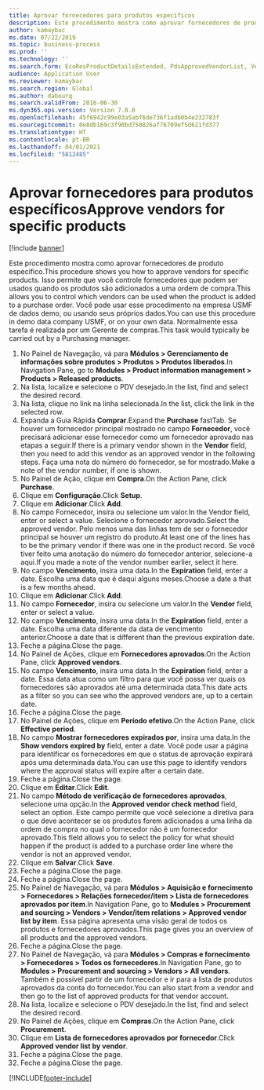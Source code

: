 ```yaml
---
title: Aprovar fornecedores para produtos específicos
description: Este procedimento mostra como aprovar fornecedores de produto específico.
author: kamaybac
ms.date: 07/22/2019
ms.topic: business-process
ms.prod: ''
ms.technology: ''
ms.search.form: EcoResProductDetailsExtended, PdsApprovedVendorList, VendTable
audience: Application User
ms.reviewer: kamaybac
ms.search.region: Global
ms.author: dabourq
ms.search.validFrom: 2016-06-30
ms.dyn365.ops.version: Version 7.0.0
ms.openlocfilehash: 45f6942c99e03a5abf6de736f1adb0b4e232783f
ms.sourcegitcommit: 0e8db169c3f90bd750826af76709ef5d621fd377
ms.translationtype: HT
ms.contentlocale: pt-BR
ms.lasthandoff: 04/01/2021
ms.locfileid: "5812485"
---
```

# <a name="approve-vendors-for-specific-products"></a><span data-ttu-id="b62b4-103">Aprovar fornecedores para produtos específicos</span><span class="sxs-lookup"><span data-stu-id="b62b4-103">Approve vendors for specific products</span></span>

[!include [banner](../../includes/banner.md)]

<span data-ttu-id="b62b4-104">Este procedimento mostra como aprovar fornecedores de produto específico.</span><span class="sxs-lookup"><span data-stu-id="b62b4-104">This procedure shows you how to approve vendors for specific products.</span></span> <span data-ttu-id="b62b4-105">Isso permite que você controle fornecedores que podem ser usados quando os produtos são adicionados a uma ordem de compra.</span><span class="sxs-lookup"><span data-stu-id="b62b4-105">This allows you to control which vendors can be used when the product is added to a purchase order.</span></span> <span data-ttu-id="b62b4-106">Você pode usar esse procedimento na empresa USMF de dados demo, ou usando seus próprios dados.</span><span class="sxs-lookup"><span data-stu-id="b62b4-106">You can use this procedure in demo data company USMF, or on your own data.</span></span> <span data-ttu-id="b62b4-107">Normalmente essa tarefa é realizada por um Gerente de compras.</span><span class="sxs-lookup"><span data-stu-id="b62b4-107">This task would typically be carried out by a Purchasing manager.</span></span>

1. <span data-ttu-id="b62b4-108">No Painel de Navegação, vá para **Módulos > Gerenciamento de informações sobre produtos > Produtos > Produtos liberados**.</span><span class="sxs-lookup"><span data-stu-id="b62b4-108">In Navigation Pane, go to **Modules > Product information management > Products > Released products**.</span></span>
2. <span data-ttu-id="b62b4-109">Na lista, localize e selecione o PDV desejado.</span><span class="sxs-lookup"><span data-stu-id="b62b4-109">In the list, find and select the desired record.</span></span>
3. <span data-ttu-id="b62b4-110">Na lista, clique no link na linha selecionada.</span><span class="sxs-lookup"><span data-stu-id="b62b4-110">In the list, click the link in the selected row.</span></span>
4. <span data-ttu-id="b62b4-111">Expanda a Guia Rápida **Comprar**.</span><span class="sxs-lookup"><span data-stu-id="b62b4-111">Expand the **Purchase** fastTab.</span></span> <span data-ttu-id="b62b4-112">Se houver um fornecedor principal mostrado no campo **Fornecedor**, você precisará adicionar esse fornecedor como um fornecedor aprovado nas etapas a seguir.</span><span class="sxs-lookup"><span data-stu-id="b62b4-112">If there is a primary vendor shown in the **Vendor** field, then you need to add this vendor as an approved vendor in the following steps.</span></span> <span data-ttu-id="b62b4-113">Faça uma nota do número do fornecedor, se for mostrado.</span><span class="sxs-lookup"><span data-stu-id="b62b4-113">Make a note of the vendor number, if one is shown.</span></span>  
5. <span data-ttu-id="b62b4-114">No Painel de Ação, clique em **Compra**.</span><span class="sxs-lookup"><span data-stu-id="b62b4-114">On the Action Pane, click **Purchase**.</span></span>
6. <span data-ttu-id="b62b4-115">Clique em **Configuração**.</span><span class="sxs-lookup"><span data-stu-id="b62b4-115">Click **Setup**.</span></span>
7. <span data-ttu-id="b62b4-116">Clique em **Adicionar**.</span><span class="sxs-lookup"><span data-stu-id="b62b4-116">Click **Add**.</span></span>
8. <span data-ttu-id="b62b4-117">No campo Fornecedor, insira ou selecione um valor.</span><span class="sxs-lookup"><span data-stu-id="b62b4-117">In the Vendor field, enter or select a value.</span></span> <span data-ttu-id="b62b4-118">Selecione o fornecedor aprovado.</span><span class="sxs-lookup"><span data-stu-id="b62b4-118">Select the approved vendor.</span></span> <span data-ttu-id="b62b4-119">Pelo menos uma das linhas tem de ser o fornecedor principal se houver um registro do produto.</span><span class="sxs-lookup"><span data-stu-id="b62b4-119">At least one of the lines has to be the primary vendor if there was one in the product record.</span></span> <span data-ttu-id="b62b4-120">Se você tiver feito uma anotação do número do fornecedor anterior, selecione-a aqui.</span><span class="sxs-lookup"><span data-stu-id="b62b4-120">If you made a note of the vendor number earlier, select it here.</span></span>  
9. <span data-ttu-id="b62b4-121">No campo **Vencimento**, insira uma data.</span><span class="sxs-lookup"><span data-stu-id="b62b4-121">In the **Expiration** field, enter a date.</span></span> <span data-ttu-id="b62b4-122">Escolha uma data que é daqui alguns meses.</span><span class="sxs-lookup"><span data-stu-id="b62b4-122">Choose a date a that is a few months ahead.</span></span>  
10. <span data-ttu-id="b62b4-123">Clique em **Adicionar**.</span><span class="sxs-lookup"><span data-stu-id="b62b4-123">Click **Add**.</span></span>
11. <span data-ttu-id="b62b4-124">No campo **Fornecedor**, insira ou selecione um valor.</span><span class="sxs-lookup"><span data-stu-id="b62b4-124">In the **Vendor** field, enter or select a value.</span></span>
12. <span data-ttu-id="b62b4-125">No campo **Vencimento**, insira uma data.</span><span class="sxs-lookup"><span data-stu-id="b62b4-125">In the **Expiration** field, enter a date.</span></span> <span data-ttu-id="b62b4-126">Escolha uma data diferente da data de vencimento anterior.</span><span class="sxs-lookup"><span data-stu-id="b62b4-126">Choose a date that is different than the previous expiration date.</span></span>  
13. <span data-ttu-id="b62b4-127">Feche a página.</span><span class="sxs-lookup"><span data-stu-id="b62b4-127">Close the page.</span></span>
14. <span data-ttu-id="b62b4-128">No Painel de Ações, clique em **Fornecedores aprovados**.</span><span class="sxs-lookup"><span data-stu-id="b62b4-128">On the Action Pane, click **Approved vendors**.</span></span>
15. <span data-ttu-id="b62b4-129">No campo **Vencimento**, insira uma data.</span><span class="sxs-lookup"><span data-stu-id="b62b4-129">In the **Expiration** field, enter a date.</span></span> <span data-ttu-id="b62b4-130">Essa data atua como um filtro para que você possa ver quais os fornecedores são aprovados até uma determinada data.</span><span class="sxs-lookup"><span data-stu-id="b62b4-130">This date acts as a filter so you can see who the approved vendors are, up to a certain date.</span></span>  
16. <span data-ttu-id="b62b4-131">Feche a página.</span><span class="sxs-lookup"><span data-stu-id="b62b4-131">Close the page.</span></span>
17. <span data-ttu-id="b62b4-132">No Painel de Ações, clique em **Período efetivo**.</span><span class="sxs-lookup"><span data-stu-id="b62b4-132">On the Action Pane, click **Effective period**.</span></span>
18. <span data-ttu-id="b62b4-133">No campo **Mostrar fornecedores expirados por**, insira uma data.</span><span class="sxs-lookup"><span data-stu-id="b62b4-133">In the **Show vendors expired by** field, enter a date.</span></span> <span data-ttu-id="b62b4-134">Você pode usar a página para identificar os fornecedores em que o status de aprovação expirará após uma determinada data.</span><span class="sxs-lookup"><span data-stu-id="b62b4-134">You can use this page to identify vendors where the approval status will expire after a certain date.</span></span>  
19. <span data-ttu-id="b62b4-135">Feche a página.</span><span class="sxs-lookup"><span data-stu-id="b62b4-135">Close the page.</span></span>
20. <span data-ttu-id="b62b4-136">Clique em **Editar**.</span><span class="sxs-lookup"><span data-stu-id="b62b4-136">Click **Edit**.</span></span>
21. <span data-ttu-id="b62b4-137">No campo **Método de verificação de fornecedores aprovados**, selecione uma opção.</span><span class="sxs-lookup"><span data-stu-id="b62b4-137">In the **Approved vendor check method** field, select an option.</span></span> <span data-ttu-id="b62b4-138">Este campo permite que você selecione a diretiva para o que deve acontecer se os produtos forem adicionados a uma linha da ordem de compra no qual o fornecedor não é um fornecedor aprovado.</span><span class="sxs-lookup"><span data-stu-id="b62b4-138">This field allows you to select the policy for what should happen if the product is added to a purchase order line where the vendor is not an approved vendor.</span></span>  
22. <span data-ttu-id="b62b4-139">Clique em **Salvar**.</span><span class="sxs-lookup"><span data-stu-id="b62b4-139">Click **Save**.</span></span>
23. <span data-ttu-id="b62b4-140">Feche a página.</span><span class="sxs-lookup"><span data-stu-id="b62b4-140">Close the page.</span></span>
24. <span data-ttu-id="b62b4-141">Feche a página.</span><span class="sxs-lookup"><span data-stu-id="b62b4-141">Close the page.</span></span>
25. <span data-ttu-id="b62b4-142">No Painel de Navegação, vá para **Módulos > Aquisição e fornecimento > Fornecedores > Relações fornecedor/item > Lista de fornecedores aprovados por item**.</span><span class="sxs-lookup"><span data-stu-id="b62b4-142">In Navigation Pane, go to **Modules > Procurement and sourcing > Vendors > Vendor/item relations > Approved vendor list by item**.</span></span> <span data-ttu-id="b62b4-143">Essa página apresenta uma visão geral de todos os produtos e fornecedores aprovados.</span><span class="sxs-lookup"><span data-stu-id="b62b4-143">This page gives you an overview of all products and the approved vendors.</span></span>  
26. <span data-ttu-id="b62b4-144">Feche a página.</span><span class="sxs-lookup"><span data-stu-id="b62b4-144">Close the page.</span></span>
27. <span data-ttu-id="b62b4-145">No Painel de Navegação, vá para **Módulos > Compras e fornecimento > Fornecedores > Todos os fornecedores**.</span><span class="sxs-lookup"><span data-stu-id="b62b4-145">In Navigation Pane, go to **Modules > Procurement and sourcing > Vendors > All vendors**.</span></span> <span data-ttu-id="b62b4-146">Também é possível partir de um fornecedor e ir para a lista de produtos aprovados da conta do fornecedor.</span><span class="sxs-lookup"><span data-stu-id="b62b4-146">You can also start from a vendor and then go to the list of approved products for that vendor account.</span></span>  
28. <span data-ttu-id="b62b4-147">Na lista, localize e selecione o PDV desejado.</span><span class="sxs-lookup"><span data-stu-id="b62b4-147">In the list, find and select the desired record.</span></span>
29. <span data-ttu-id="b62b4-148">No Painel de Ações, clique em **Compras**.</span><span class="sxs-lookup"><span data-stu-id="b62b4-148">On the Action Pane, click **Procurement**.</span></span>
30. <span data-ttu-id="b62b4-149">Clique em **Lista de fornecedores aprovados por fornecedor**.</span><span class="sxs-lookup"><span data-stu-id="b62b4-149">Click **Approved vendor list by vendor**.</span></span>
31. <span data-ttu-id="b62b4-150">Feche a página.</span><span class="sxs-lookup"><span data-stu-id="b62b4-150">Close the page.</span></span>
32. <span data-ttu-id="b62b4-151">Feche a página.</span><span class="sxs-lookup"><span data-stu-id="b62b4-151">Close the page.</span></span>



[!INCLUDE[footer-include](../../../includes/footer-banner.md)]
